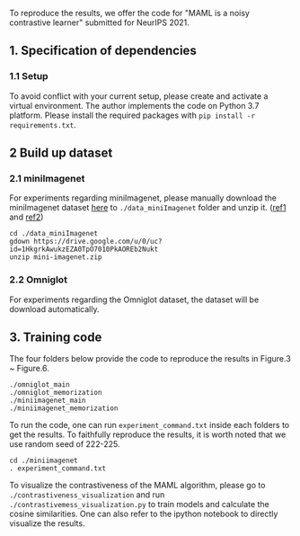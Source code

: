 To reproduce the results, we offer the code for "MAML is a noisy contrastive learner" submitted for NeurIPS 2021.

## 1. Specification of dependencies

### 1.1 Setup
To avoid conflict with your current setup, please create and activate a virtual environment. 
The author implements the code on Python 3.7 platform. Please install the required packages with ```pip install -r requirements.txt```.

## 2 Build up dataset

### 2.1 miniImagenet
For experiments regarding miniImagenet, please manually download the miniImagenet dataset [here](https://drive.google.com/open?id=1HkgrkAwukzEZA0TpO7010PkAOREb2Nuk) to `./data_miniImagenet` folder and unzip it. ([ref1](https://github.com/dragen1860/MAML-Pytorch) and [ref2](https://github.com/dragen1860/LearningToCompare-Pytorch/issues/4))

```
cd ./data_miniImagenet
gdown https://drive.google.com/u/0/uc?id=1HkgrkAwukzEZA0TpO7010PkAOREb2Nukt
unzip mini-imagenet.zip
```

### 2.2 Omniglot
For experiments regarding the Omniglot dataset, the dataset will be download automatically.

## 3. Training code
The four folders below provide the code to reproduce the results in Figure.3 ~ Figure.6.
```
./omniglot_main
./omniglot_memorization
./miniimagenet_main
./miniimagenet_memorization
```
To run the code, one can run ```experiment_command.txt``` inside each folders to get the results. To faithfully reproduce the results, it is worth noted that we use random seed of 222-225.
```
cd ./miniimagenet
. experiment_command.txt
```

To visualize the contrastiveness of the MAML algorithm, please go to ```./contrastiveness_visualization``` and run ```./contrastivemess_visualization.py``` to train models and calculate the cosine similarities. One can also refer to the ipython notebook to directly visualize the results.
